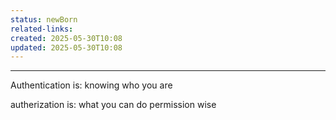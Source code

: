 ```yaml
---
status: newBorn
related-links: 
created: 2025-05-30T10:08
updated: 2025-05-30T10:08
---
```

---
Authentication is: knowing who you are

autherization is: what you can do permission wise

